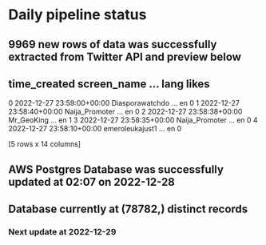 # Daily pipeline status
## 9969 new rows of data was successfully extracted from Twitter API and preview below
##                time_created      screen_name  ... lang likes
0 2022-12-27 23:59:00+00:00  Diasporawatchdo  ...   en     0
1 2022-12-27 23:58:40+00:00   Naija_Promoter  ...   en     0
2 2022-12-27 23:58:38+00:00       Mr_GeoKing  ...   en     1
3 2022-12-27 23:58:35+00:00   Naija_Promoter  ...   en     0
4 2022-12-27 23:58:10+00:00  emeroleukajust1  ...   en     0

[5 rows x 14 columns]
## AWS Postgres Database was successfully updated at  02:07 on 2022-12-28
## Database currently at (78782,) distinct records
### Next update at 2022-12-29
